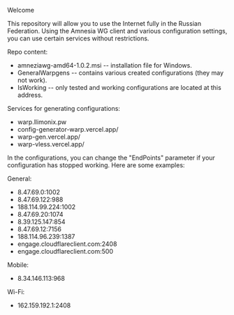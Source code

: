 Welcome

This repository will allow you to use the Internet fully in the Russian Federation. Using the Amnesia WG client and various configuration settings, you can use certain services without restrictions.

Repo content:
- amneziawg-amd64-1.0.2.msi -- installation file for Windows.
- GeneralWarpgens -- contains various created configurations (they may not work).
- IsWorking -- only tested and working configurations are located at this address.

Services for generating configurations:
- warp.llimonix.pw
- config-generator-warp.vercel.app/
- warp-gen.vercel.app/
- warp-vless.vercel.app/

In the configurations, you can change the "EndPoints" parameter if your configuration has stopped working.
Here are some examples:

General:
- 8.47.69.0:1002
- 8.47.69.122:988
- 188.114.99.224:1002
- 8.47.69.20:1074
- 8.39.125.147:854
- 8.47.69.12:7156
- 188.114.96.239:1387
- engage.cloudflareclient.com:2408
- engage.cloudflareclient.com:500

Mobile:
- 8.34.146.113:968

Wi-Fi:
- 162.159.192.1:2408
